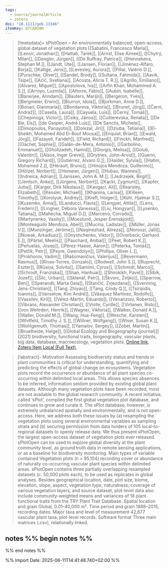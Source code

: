 ```yaml
---
tags:
  - source/journalArticle
  - zotero
doi: "10.1111/geb.13346"
itemKey: Q7CA8U4M
---
```

>[!metadata]+
> sPlotOpen – An environmentally balanced, open-access, global dataset of vegetation plots
> [[Sabatini, Francesco Maria]], [[Lenoir, Jonathan]], [[Hattab, Tarek]], [[Arnst, Elise Aimee]], [[Chytrý, Milan]], [[Dengler, Jürgen]], [[De Ruffray, Patrice]], [[Hennekens, Stephan M.]], [[Jandt, Ute]], [[Jansen, Florian]], [[Jiménez-Alfaro, Borja]], [[Kattge, Jens]], [[Levesley, Aurora]], [[Pillar, Valério D.]], [[Purschke, Oliver]], [[Sandel, Brody]], [[Sultana, Fahmida]], [[Aavik, Tsipe]], [[Aćić, Svetlana]], [[Acosta, Alicia T. R.]], [[Agrillo, Emiliano]], [[Alvarez, Miguel]], [[Apostolova, Iva]], [[Arfin Khan, Mohammed A. S.]], [[Arroyo, Luzmila]], [[Attorre, Fabio]], [[Aubin, Isabelle]], [[Banerjee, Arindam]], [[Bauters, Marijn]], [[Bergeron, Yves]], [[Bergmeier, Erwin]], [[Biurrun, Idoia]], [[Bjorkman, Anne D.]], [[Bonari, Gianmaria]], [[Bondareva, Viktoria]], [[Brunet, Jörg]], [[Čarni, Andraž]], [[Casella, Laura]], [[Cayuela, Luis]], [[Černý, Tomáš]], [[Chepinoga, Victor]], [[Csiky, János]], [[Ćušterevska, Renata]], [[De Bie, Els]], [[de Gasper, André Luis]], [[De Sanctis, Michele]], [[Dimopoulos, Panayotis]], [[Dolezal, Jiri]], [[Dziuba, Tetiana]], [[El-Sheikh, Mohamed Abd El-Rouf Mousa]], [[Enquist, Brian]], [[Ewald, Jörg]], [[Fazayeli, Farideh]], [[Field, Richard]], [[Finckh, Manfred]], [[Gachet, Sophie]], [[Galán-de-Mera, Antonio]], [[Garbolino, Emmanuel]], [[Gholizadeh, Hamid]], [[Giorgis, Melisa]], [[Golub, Valentin]], [[Alsos, Inger Greve]], [[Grytnes, John-Arvid]], [[Guerin, Gregory Richard]], [[Gutiérrez, Alvaro G.]], [[Haider, Sylvia]], [[Hatim, Mohamed Z.]], [[Hérault, Bruno]], [[Hinojos Mendoza, Guillermo]], [[Hölzel, Norbert]], [[Homeier, Jürgen]], [[Hubau, Wannes]], [[Indreica, Adrian]], [[Janssen, John A. M.]], [[Jedrzejek, Birgit]], [[Jentsch, Anke]], [[Jürgens, Norbert]], [[Kącki, Zygmunt]], [[Kapfer, Jutta]], [[Karger, Dirk Nikolaus]], [[Kavgacı, Ali]], [[Kearsley, Elizabeth]], [[Kessler, Michael]], [[Khanina, Larisa]], [[Killeen, Timothy]], [[Korolyuk, Andrey]], [[Kreft, Holger]], [[Kühl, Hjalmar S.]], [[Kuzemko, Anna]], [[Landucci, Flavia]], [[Lengyel, Attila]], [[Lens, Frederic]], [[Lingner, Débora Vanessa]], [[Liu, Hongyan]], [[Lysenko, Tatiana]], [[Mahecha, Miguel D.]], [[Marcenò, Corrado]], [[Martynenko, Vasiliy]], [[Moeslund, Jesper Erenskjold]], [[Monteagudo Mendoza, Abel]], [[Mucina, Ladislav]], [[Müller, Jonas V.]], [[Munzinger, Jérôme]], [[Naqinezhad, Alireza]], [[Noroozi, Jalil]], [[Nowak, Arkadiusz]], [[Onyshchenko, Viktor]], [[Overbeck, Gerhard E.]], [[Pärtel, Meelis]], [[Pauchard, Aníbal]], [[Peet, Robert K.]], [[Peñuelas, Josep]], [[Pérez-Haase, Aaron]], [[Peterka, Tomáš]], [[Petřík, Petr]], [[Peyre, Gwendolyn]], [[Phillips, Oliver L.]], [[Prokhorov, Vadim]], [[Rašomavičius, Valerijus]], [[Revermann, Rasmus]], [[Rivas-Torres, Gonzalo]], [[Rodwell, John S.]], [[Ruprecht, Eszter]], [[Rūsiņa, Solvita]], [[Samimi, Cyrus]], [[Schmidt, Marco]], [[Schrodt, Franziska]], [[Shan, Hanhuai]], [[Shirokikh, Pavel]], [[Šibík, Jozef]], [[Šilc, Urban]], [[Sklenář, Petr]], [[Škvorc, Željko]], [[Sparrow, Ben]], [[Sperandii, Marta Gaia]], [[Stančić, Zvjezdana]], [[Svenning, Jens-Christian]], [[Tang, Zhiyao]], [[Tang, Cindy Q.]], [[Tsiripidis, Ioannis]], [[Vanselow, Kim André]], [[Vásquez Martínez, Rodolfo]], [[Vassilev, Kiril]], [[Vélez-Martin, Eduardo]], [[Venanzoni, Roberto]], [[Vibrans, Alexander Christian]], [[Violle, Cyrille]], [[Virtanen, Risto]], [[von Wehrden, Henrik]], [[Wagner, Viktoria]], [[Walker, Donald A.]], [[Waller, Donald M.]], [[Wang, Hua-Feng]], [[Wesche, Karsten]], [[Whitfeld, Timothy J. S.]], [[Willner, Wolfgang]], [[Wiser, Susan K.]], [[Wohlgemuth, Thomas]], [[Yamalov, Sergey]], [[Zobel, Martin]], [[Bruelheide, Helge]], 
> [[Global Ecology and Biogeography (journal)]] (2021)
> biodiversity, functional traits, biogeography, vascular plants, big data, database, macroecology, vegetation plots, 
> [Online link](https://onlinelibrary.wiley.com/doi/abs/10.1111/geb.13346), [Zotero Item](zotero://select/library/items/Q7CA8U4M),[Local (Full Text)](file://C:/Users/aburg/Documents/references/zotero/storage/GBSM3W5H/Sabatini2021_sPlotOpenenvironmentally.pdf), 


>[!abstract]-
>Motivation Assessing biodiversity status and trends in plant communities is critical for understanding, quantifying and predicting the effects of global change on ecosystems. Vegetation plots record the occurrence or abundance of all plant species co-occurring within delimited local areas. This allows species absences to be inferred, information seldom provided by existing global plant datasets. Although many vegetation plots have been recorded, most are not available to the global research community. A recent initiative, called ‘sPlot’, compiled the first global vegetation plot database, and continues to grow and curate it. The sPlot database, however, is extremely unbalanced spatially and environmentally, and is not open-access. Here, we address both these issues by (a) resampling the vegetation plots using several environmental variables as sampling strata and (b) securing permission from data holders of 105 local-to-regional datasets to openly release data. We thus present sPlotOpen, the largest open-access dataset of vegetation plots ever released. sPlotOpen can be used to explore global diversity at the plant community level, as ground truth data in remote sensing applications, or as a baseline for biodiversity monitoring. Main types of variable contained Vegetation plots (n = 95,104) recording cover or abundance of naturally co-occurring vascular plant species within delimited areas. sPlotOpen contains three partially overlapping resampled datasets (c. 50,000 plots each), to be used as replicates in global analyses. Besides geographical location, date, plot size, biome, elevation, slope, aspect, vegetation type, naturalness, coverage of various vegetation layers, and source dataset, plot-level data also include community-weighted means and variances of 18 plant functional traits from the TRY Plant Trait Database. Spatial location and grain Global, 0.01–40,000 m². Time period and grain 1888–2015, recording dates. Major taxa and level of measurement 42,677 vascular plant taxa, plot-level records. Software format Three main matrices (.csv), relationally linked.

## notes %% begin notes %%

%% end notes %%

%% Import Date: 2025-06-11T14:41:48.740+02:00 %%
